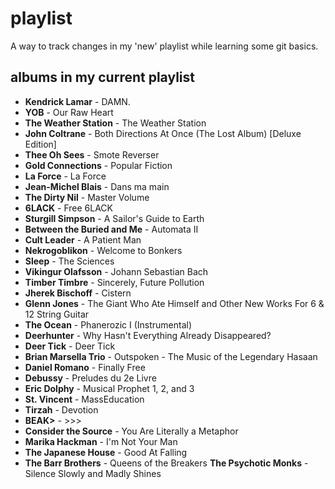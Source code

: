 # playlist

A way to track changes in my 'new' playlist while learning some git basics.

## albums in my current playlist

- **Kendrick Lamar** - DAMN.
- **YOB** - Our Raw Heart
- **The Weather Station** - The Weather Station
- **John Coltrane** - Both Directions At Once (The Lost Album) [Deluxe Edition]
- **Thee Oh Sees** - Smote Reverser
- **Gold Connections** - Popular Fiction
- **La Force** - La Force
- **Jean-Michel Blais** - Dans ma main
- **The Dirty Nil** - Master Volume
- **6LACK** - Free 6LACK
- **Sturgill Simpson** - A Sailor's Guide to Earth
- **Between the Buried and Me** - Automata II
- **Cult Leader** - A Patient Man
- **Nekrogoblikon** - Welcome to Bonkers
- **Sleep** - The Sciences
- **Vikingur Olafsson** - Johann Sebastian Bach
- **Timber Timbre** - Sincerely, Future Pollution
- **Jherek Bischoff** - Cistern
- **Glenn Jones** - The Giant Who Ate Himself and Other New Works For 6 & 12 String Guitar
- **The Ocean** - Phanerozic I (Instrumental)
- **Deerhunter** - Why Hasn't Everything Already Disappeared?
- **Deer Tick** - Deer Tick
- **Brian Marsella Trio** - Outspoken - The Music of the Legendary Hasaan
- **Daniel Romano** - Finally Free
- **Debussy** - Preludes du 2e Livre
- **Eric Dolphy** - Musical Prophet 1, 2, and 3
- **St. Vincent** - MassEducation
- **Tirzah** - Devotion
- **BEAK>** - >>>
- **Consider the Source** - You Are Literally a Metaphor
- **Marika Hackman** - I'm Not Your Man
- **The Japanese House** - Good At Falling
- **The Barr Brothers** - Queens of the Breakers
**The Psychotic Monks** - Silence Slowly and Madly Shines
